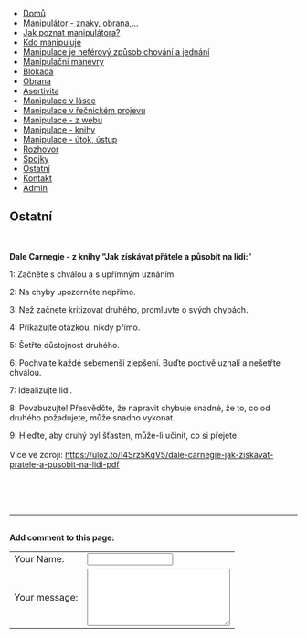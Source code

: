 <ul id="nav">
<li class="nav_element" id="nav_Dom">
<a href="/Dom%26%23367%3B.htm" class="menu">Dom&#367;</a></li>
<li class="nav_element" id="nav_Manipultorznakyobrana">
<a href="/Manipul%E1tor-_-znaky%2C-obrana%2C-.--.--.-.htm" class="menu">Manipul&#225;tor - znaky, obrana,...</a></li>
<li class="nav_element" id="nav_Jakpoznatmanipultora">
<a href="/Jak-poznat-manipul%E1tora-f-.htm" class="menu">Jak poznat manipul&#225;tora?</a></li>
<li class="nav_element" id="nav_Kdomanipuluje">
<a href="/Kdo-manipuluje.htm" class="menu">Kdo manipuluje</a></li>
<li class="nav_element" id="nav_Manipulacejenefrovzpsobchovnajednn">
<a href="/Manipulace-je-nef-e2-rov%FD-zp%26%23367%3Bsob-chov%E1n%ED-a-jedn%E1n%ED.htm" class="menu">Manipulace je nef&#233;rov&#253; zp&#367;sob chov&#225;n&#237; a jedn&#225;n&#237;</a></li>
<li class="nav_element" id="nav_Manipulanmanvry">
<a href="/Manipula%26%23269%3Bn%ED-man-e2-vry.htm" class="menu">Manipula&#269;n&#237; man&#233;vry</a></li>
<li class="nav_element" id="nav_Blokada">
<a href="/Blokada.htm" class="menu">Blokada</a></li>
<li class="nav_element" id="nav_Obrana">
<a href="/Obrana.htm" class="menu">Obrana</a></li>
<li class="nav_element" id="nav_Asertivita">
<a href="/Asertivita.htm" class="menu">Asertivita</a></li>
<li class="nav_element" id="nav_Manipulacevlsce">
<a href="/Manipulace-v-l%E1sce.htm" class="menu">Manipulace v l&#225;sce</a></li>
<li class="nav_element" id="nav_Manipulacevenickmprojevu">
<a href="/Manipulace-v-%26%23345%3Be%26%23269%3Bnick-e2-m-projevu.htm" class="menu">Manipulace v &#345;e&#269;nick&#233;m projevu</a></li>
<li class="nav_element" id="nav_Manipulacezwebu">
<a href="/Manipulace-_-z-webu.htm" class="menu">Manipulace - z webu</a></li>
<li class="nav_element" id="nav_Manipulaceknihy">
<a href="/Manipulace-_-knihy.htm" class="menu">Manipulace - knihy</a></li>
<li class="nav_element" id="nav_Manipulacetokstup">
<a href="/Manipulace-_-%FAtok%2C-%FAstup.htm" class="menu">Manipulace - &#250;tok, &#250;stup</a></li>
<li class="nav_element" id="nav_Rozhovor">
<a href="/Rozhovor.htm" class="menu">Rozhovor</a></li>
<li class="nav_element" id="nav_Spojky">
<a href="/Spojky.htm" class="menu">Spojky</a></li>
<li class="nav_element checked_menu" id="nav_Ostatn">
<a href="/Ostatn%ED.htm" class="menu">Ostatn&#237;</a></li>
<li class="nav_element" id="nav_Kontakt">
<a href="/Kontakt.htm" class="menu">Kontakt</a></li>
<li class="nav_element" id="nav_Admin">
<a href="/Admin.htm" class="menu">Admin</a></li>
				</ul>
			</div>
			<div id="content_container">
				<div id="pre_content"></div>
				<div id="content">
					<h2 id="title"><span>Ostatn&#237;</span></h2>
					<br />
<p><strong> Dale Carnegie - z knihy &quot;Jak z&iacute;sk&aacute;vat p&#345;&aacute;tele a p&#367;sobit na lidi:</strong>&quot;</p>
<p>1: Za&#269;n&#283;te s chv&aacute;lou a s up&#345;&iacute;mn&yacute;m uzn&aacute;n&iacute;m.</p>
<p>2: Na chyby upozorn&#283;te nep&#345;&iacute;mo.</p>
<p>3: Ne&#382; za&#269;nete kritizovat druh&eacute;ho, promluvte o sv&yacute;ch chyb&aacute;ch.</p>
<p>4: P&#345;ikazujte ot&aacute;zkou, nikdy p&#345;&iacute;mo.</p>
<p>5: &Scaron;et&#345;te d&#367;stojnost druh&eacute;ho.</p>
<p>6: Pochvalte ka&#382;d&eacute; sebemen&scaron;&iacute; zlep&scaron;en&iacute;. Bu&#271;te poctiv&#283; uznal&iacute; a ne&scaron;et&#345;te chv&aacute;lou.</p>
<p>7: Idealizujte lidi.</p>
<p>8:  Povzbuzujte! P&#345;esv&#283;d&#269;te, &#382;e napravit chybuje snadn&eacute;, &#382;e to, co od druh&eacute;ho po&#382;adujete, m&#367;&#382;e snadno vykonat.</p>
<p>9: Hle&#271;te, aby druh&yacute; byl &scaron;&#357;asten, m&#367;&#382;e-li u&#269;init, co si p&#345;ejete.  <br />
<br />
V&iacute;ce ve zdroji: <a rel="nofollow" title="https://uloz.to/!4Srz5KqV5/dale-carnegie-jak-ziskavat-pratele-a-pusobit-na-lidi-pdf" target="_blank" class="urlextern" href="https://uloz.to/!4Srz5KqV5/dale-carnegie-jak-ziskavat-pratele-a-pusobit-na-lidi-pdf">https://uloz.to/!4Srz5KqV5/dale-carnegie-jak-ziskavat-pratele-a-pusobit-na-lidi-pdf</a></p><br /><br /><br /><hr>			<br><b>Add comment to this page:</b><br>
			<center>
				<form action="Ostatn%ED.htm#comment" method="POST">
					<table>
						<tr style="text-align:left;"><td>Your Name:</td><td><input value="" type="text" name="modulenter[name]" style="width: 150px; "></td></tr><tr style="text-align:left;"><td>Your message:</td><td><textarea id="kommentartext" name="modulenter[text]" rows="6" style="width: 250px;  height:100px;"></textarea></td></tr>
					</table>
					
